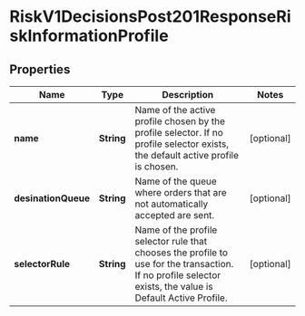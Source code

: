 
# RiskV1DecisionsPost201ResponseRiskInformationProfile

## Properties
Name | Type | Description | Notes
------------ | ------------- | ------------- | -------------
**name** | **String** | Name of the active profile chosen by the profile selector. If no profile selector exists, the default active profile is chosen.  |  [optional]
**desinationQueue** | **String** | Name of the queue where orders that are not automatically accepted are sent.  |  [optional]
**selectorRule** | **String** | Name of the profile selector rule that chooses the profile to use for the transaction. If no profile selector exists, the value is Default Active Profile.  |  [optional]



